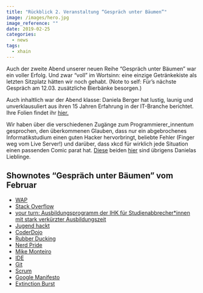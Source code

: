 ```yaml
---
title: "Rückblick 2. Veranstaltung “Gespräch unter Bäumen”"
image: /images/hero.jpg
image_reference: ""
date: 2019-02-25
categories:
  - news
tags:
  - xhain
---
```


Auch der zweite Abend unserer neuen Reihe “Gespräch unter Bäumen” war ein voller Erfolg. Und zwar “voll” im Wortsinn: eine einzige Getränkekiste als letzten Sitzplatz hätten wir noch gehabt.
(Note to self: Für’s nächste Gespräch am 12.03. zusätzliche Bierbänke besorgen.)

<!-- more -->

Auch inhaltlich war der Abend klasse: Daniela Berger hat lustig, launig und unverklausuliert aus ihren 15 Jahren Erfahrung in der IT-Branche berichtet. Ihre Folien findet ihr [hier.](/files/Daniela_wasichgernvorhergewussthaette.odp)

Wir haben über die verschiedenen Zugänge zum Programmierer_innentum gesprochen, den überkommenen Glauben, dass nur ein abgebrochenes Informatikstudium einen guten Hacker hervorbringt, beliebte Fehler (Finger weg vom Live Server!) und darüber, dass xkcd für wirklich jede Situation einen passenden Comic parat hat.
[Diese](https://xkcd.com/979/) beiden [hier](https://xkcd.com/1425/) sind übrigens Danielas Lieblinge.

## Shownotes “Gespräch unter Bäumen” vom Februar

- [WAP](https://de.wikipedia.org/wiki/Wireless_Application_Protocol)
- [Stack Overflow](<https://de.wikipedia.org/wiki/Stack_Overflow_(Website)>)
- [your turn: Ausbildungsprogramm der IHK für Studienabbrecher\*innen mit stark verkürzter Ausbildungszeit](https://www.ihk-berlin.de/ausbildung/Infos_fuer_Azubis/Fuer_Schueler_und_Studenten/Studienabbrecher/2263262)
- [Jugend hackt](www.jugendhackt.org)
- [CoderDojo](https://coderdojo.com/de-DE)
- [Rubber Ducking](https://de.wikipedia.org/wiki/Quietscheentchen-Debugging)
- [Nerd Pride](https://tante.cc/2012/11/26/good-night-nerd-pride-kommentare/)
- [Mike Monteiro](https://vimeo.com/190834270)
- [IDE](https://de.wikipedia.org/wiki/Integrierte_Entwicklungsumgebung)
- [Git](https://de.wikipedia.org/wiki/Git)
- [Scrum](https://de.wikipedia.org/wiki/Scrum)
- [Google Manifesto](https://gizmodo.com/exclusive-heres-the-full-10-page-anti-diversity-screed-1797564320?rev=1501965015200&utm_campaign=socialflow_gizmodo_twitter&utm_source=gizmodo_twitter&utm_medium=socialflow)
- [Extinction Burst](<https://en.wikipedia.org/wiki/Extinction_(psychology)#Burst>)
